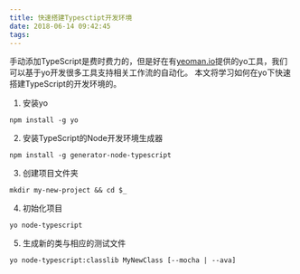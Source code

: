 ```yaml
---
title: 快速搭建Typesctipt开发环境
date: 2018-06-14 09:42:45
tags:
---
```

手动添加TypeScript是费时费力的，但是好在有[yeoman.io][1]提供的yo工具，我们可以基于yo开发很多工具支持相关工作流的自动化。
本文将学习如何在yo下快速搭建TypeScript的开发环境的。

1. 安装yo
```
npm install -g yo
```
2. 安装TypeScript的Node开发环境生成器
```
npm install -g generator-node-typescript
```
3. 创建项目文件夹
```
mkdir my-new-project && cd $_
```
4. 初始化项目
```
yo node-typescript
```
5. 生成新的类与相应的测试文件
```
yo node-typescript:classlib MyNewClass [--mocha | --ava]
```

[1]:http://yeoman.io
